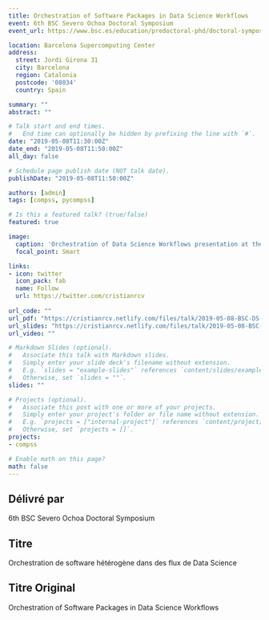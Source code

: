 ```yaml
---
title: Orchestration of Software Packages in Data Science Workflows
event: 6th BSC Severo Ochoa Doctoral Symposium
event_url: https://www.bsc.es/education/predoctoral-phd/doctoral-symposium

location: Barcelona Supercomputing Center
address:
  street: Jordi Girona 31
  city: Barcelona
  region: Catalonia
  postcode: '08034'
  country: Spain

summary: "" 
abstract: ""

# Talk start and end times.
#   End time can optionally be hidden by prefixing the line with `#`.
date: "2019-05-08T11:30:00Z"
date_end: "2019-05-08T11:50:00Z"
all_day: false

# Schedule page publish date (NOT talk date).
publishDate: "2019-05-08T11:50:00Z"

authors: [admin]
tags: [compss, pycompss]

# Is this a featured talk? (true/false)
featured: true

image:
  caption: 'Orchestration of Data Science Workflows presentation at the 6th BSC Severo Ochoa Doctoral Symposium'
  focal_point: Smart

links:
- icon: twitter
  icon_pack: fab
  name: Follow
  url: https://twitter.com/cristianrcv
  
url_code: ""
url_pdf: "https://cristianrcv.netlify.com/files/talk/2019-05-08-BSC-DS-ochestration-abstract.pdf"
url_slides: "https://cristianrcv.netlify.com/files/talk/2019-05-08-BSC-DS-ochestration-presentation.pdf"
url_video: ""

# Markdown Slides (optional).
#   Associate this talk with Markdown slides.
#   Simply enter your slide deck's filename without extension.
#   E.g. `slides = "example-slides"` references `content/slides/example-slides.md`.
#   Otherwise, set `slides = ""`.
slides: ""

# Projects (optional).
#   Associate this post with one or more of your projects.
#   Simply enter your project's folder or file name without extension.
#   E.g. `projects = ["internal-project"]` references `content/project/deep-learning/index.md`.
#   Otherwise, set `projects = []`.
projects:
- compss

# Enable math on this page?
math: false
---
```


<h2>Délivré par</h2>  

<p>6th BSC Severo Ochoa Doctoral Symposium</p>

<h2>Titre</h2>

Orchestration de software hétérogène dans des flux de Data Science

<h2>Titre Original</h2>

Orchestration of Software Packages in Data Science Workflows

